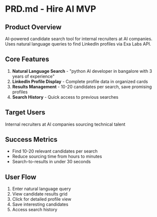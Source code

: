 # PRD.md - Hire AI MVP

## Product Overview
AI-powered candidate search tool for internal recruiters at AI companies. Uses natural language queries to find LinkedIn profiles via Exa Labs API.

## Core Features
1. **Natural Language Search** - "python AI developer in bangalore with 3 years of experience"
2. **LinkedIn Profile Display** - Complete profile data in organized cards
3. **Results Management** - 10-20 candidates per search, save promising profiles
4. **Search History** - Quick access to previous searches

## Target Users
Internal recruiters at AI companies sourcing technical talent

## Success Metrics
- Find 10-20 relevant candidates per search
- Reduce sourcing time from hours to minutes
- Search-to-results in under 30 seconds

## User Flow
1. Enter natural language query
2. View candidate results grid
3. Click for detailed profile view
4. Save interesting candidates
5. Access search history